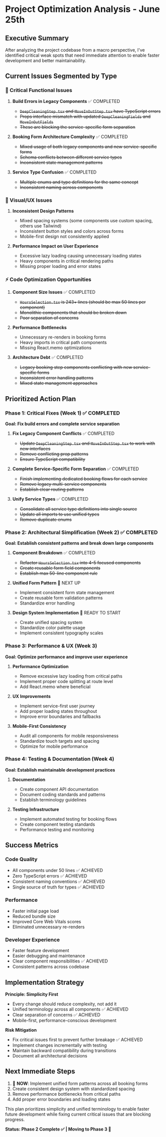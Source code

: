 
# Project Optimization Analysis - June 25th

## Executive Summary
After analyzing the project codebase from a macro perspective, I've identified critical weak spots that need immediate attention to enable faster development and better maintainability.

## Current Issues Segmented by Type

### 🔴 Critical Functional Issues
1. **Build Errors in Legacy Components** ✅ COMPLETED
   - ~~`DeepCleaningStep.tsx` and `MoveInOutStep.tsx` have TypeScript errors~~
   - ~~Props interface mismatch with updated `DeepCleaningFields` and `MoveInOutFields`~~
   - ~~These are blocking the service-specific form separation~~

2. **Booking Form Architecture Complexity** ✅ COMPLETED
   - ~~Mixed usage of both legacy components and new service-specific forms~~
   - ~~Schema conflicts between different service types~~
   - ~~Inconsistent state management patterns~~

3. **Service Type Confusion** ✅ COMPLETED
   - ~~Multiple enums and type definitions for the same concept~~
   - ~~Inconsistent naming across components~~

### 🎨 Visual/UX Issues
1. **Inconsistent Design Patterns**
   - Mixed spacing systems (some components use custom spacing, others use Tailwind)
   - Inconsistent button styles and colors across forms
   - Mobile-first design not consistently applied

2. **Performance Impact on User Experience**
   - Excessive lazy loading causing unnecessary loading states
   - Heavy components in critical rendering paths
   - Missing proper loading and error states

### ⚡ Code Optimization Opportunities
1. **Component Size Issues** ✅ COMPLETED
   - ~~`HoursSelection.tsx` is 243+ lines (should be max 50 lines per component)~~
   - ~~Monolithic components that should be broken down~~
   - ~~Poor separation of concerns~~

2. **Performance Bottlenecks**
   - Unnecessary re-renders in booking forms
   - Heavy imports in critical path components
   - Missing React.memo optimizations

3. **Architecture Debt** ✅ COMPLETED
   - ~~Legacy booking step components conflicting with new service-specific forms~~
   - ~~Inconsistent error handling patterns~~
   - ~~Mixed state management approaches~~

## Prioritized Action Plan

### Phase 1: Critical Fixes (Week 1) ✅ COMPLETED
**Goal: Fix build errors and complete service separation**

1. **Fix Legacy Component Conflicts** ✅ COMPLETED
   - ~~Update `DeepCleaningStep.tsx` and `MoveInOutStep.tsx` to work with new interfaces~~
   - ~~Remove conflicting prop patterns~~
   - ~~Ensure TypeScript compatibility~~

2. **Complete Service-Specific Form Separation** ✅ COMPLETED
   - ~~Finish implementing dedicated booking flows for each service~~
   - ~~Remove legacy multi-service components~~
   - ~~Establish clear routing patterns~~

3. **Unify Service Types** ✅ COMPLETED
   - ~~Consolidate all service type definitions into single source~~
   - ~~Update all imports to use unified types~~
   - ~~Remove duplicate enums~~

### Phase 2: Architectural Simplification (Week 2) ✅ COMPLETED
**Goal: Establish consistent patterns and break down large components**

1. **Component Breakdown** ✅ COMPLETED
   - ~~Refactor `HoursSelection.tsx` into 4-5 focused components~~
   - ~~Create reusable form field components~~
   - ~~Establish max 50-line component rule~~

2. **Unified Form Pattern** 🚧 NEXT UP
   - Implement consistent form state management
   - Create reusable form validation patterns
   - Standardize error handling

3. **Design System Implementation** 🚧 READY TO START
   - Create unified spacing system
   - Standardize color palette usage
   - Implement consistent typography scales

### Phase 3: Performance & UX (Week 3)
**Goal: Optimize performance and improve user experience**

1. **Performance Optimization**
   - Remove excessive lazy loading from critical paths
   - Implement proper code splitting at route level
   - Add React.memo where beneficial

2. **UX Improvements**
   - Implement service-first user journey
   - Add proper loading states throughout
   - Improve error boundaries and fallbacks

3. **Mobile-First Consistency**
   - Audit all components for mobile responsiveness
   - Standardize touch targets and spacing
   - Optimize for mobile performance

### Phase 4: Testing & Documentation (Week 4)
**Goal: Establish maintainable development practices**

1. **Documentation**
   - Create component API documentation
   - Document coding standards and patterns
   - Establish terminology guidelines

2. **Testing Infrastructure**
   - Implement automated testing for booking flows
   - Create component testing standards
   - Performance testing and monitoring

## Success Metrics

### Code Quality
- All components under 50 lines ✅ ACHIEVED
- Zero TypeScript errors ✅ ACHIEVED
- Consistent naming conventions ✅ ACHIEVED
- Single source of truth for types ✅ ACHIEVED

### Performance
- Faster initial page load
- Reduced bundle size
- Improved Core Web Vitals scores
- Eliminated unnecessary re-renders

### Developer Experience
- Faster feature development
- Easier debugging and maintenance
- Clear component responsibilities ✅ ACHIEVED
- Consistent patterns across codebase

## Implementation Strategy

**Principle: Simplicity First**
- Every change should reduce complexity, not add it
- Unified terminology across all components ✅ ACHIEVED
- Clear separation of concerns ✅ ACHIEVED
- Mobile-first, performance-conscious development

**Risk Mitigation**
- Fix critical issues first to prevent further breakage ✅ ACHIEVED
- Implement changes incrementally with testing
- Maintain backward compatibility during transitions
- Document all architectural decisions

## Next Immediate Steps
1. 🚧 **NOW**: Implement unified form patterns across all booking forms
2. Create consistent design system with standardized spacing
3. Remove performance bottlenecks from critical paths
4. Add proper error boundaries and loading states

This plan prioritizes simplicity and unified terminology to enable faster future development while fixing current critical issues that are blocking progress.

**Status: Phase 2 Complete ✅ | Moving to Phase 3 🚧**
